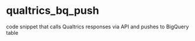 # qualtrics_bq_push
code snippet that calls Qualtrics responses via API and pushes to BigQuery table
